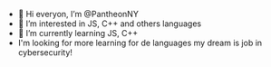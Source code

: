 - 👋 Hi everyon, I’m @PantheonNY 
- 👀 I’m interested in JS, C++ and others languages
- 🌱 I’m currently learning JS, C++ 
-  I'm looking for more learning for de languages my dream is job in cybersecurity!

  

<!---
PantheonNY/PantheonNY is a ✨ special ✨ repository because its `README.md` (this file) appears on your GitHub profile.
You can click the Preview link to take a look at your changes.
--->

